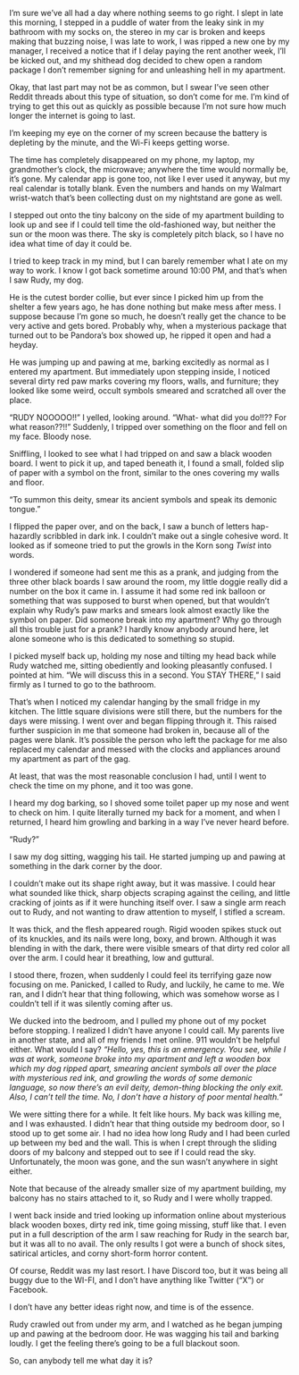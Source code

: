 I’m sure we’ve all had a day where nothing seems to go right. I slept in late this morning, I stepped in a puddle of water from the leaky sink in my bathroom with my socks on, the stereo in my car is broken and keeps making that buzzing noise, I was late to work, I was ripped a new one by my manager, I received a notice that if I delay paying the rent another week, I’ll be kicked out, and my shithead dog decided to chew open a random package I don’t remember signing for and unleashing hell in my apartment.

Okay, that last part may not be as common, but I swear I’ve seen other Reddit threads about this type of situation, so don’t come for me. I’m kind of trying to get this out as quickly as possible because I’m not sure how much longer the internet is going to last.

I’m keeping my eye on the corner of my screen because the battery is depleting by the minute, and the Wi-Fi keeps getting worse.

The time has completely disappeared on my phone, my laptop, my grandmother’s clock, the microwave; anywhere the time would normally be, it’s gone. My calendar app is gone too, not like I ever used it anyway, but my real calendar is totally blank. Even the numbers and hands on my Walmart wrist-watch that’s been collecting dust on my nightstand are gone as well.

I stepped out onto the tiny balcony on the side of my apartment building to look up and see if I could tell time the old-fashioned way, but neither the sun or the moon was there. The sky is completely pitch black, so I have no idea what time of day it could be.

I tried to keep track in my mind, but I can barely remember what I ate on my way to work. I know I got back sometime around 10:00 PM, and that’s when I saw Rudy, my dog.

He is the cutest border collie, but ever since I picked him up from the shelter a few years ago, he has done nothing but make mess after mess. I suppose because I’m gone so much, he doesn’t really get the chance to be very active and gets bored. Probably why, when a mysterious package that turned out to be Pandora’s box showed up, he ripped it open and had a heyday. 

He was jumping up and pawing at me, barking excitedly as normal as I entered my apartment. But immediately upon stepping inside, I noticed several dirty red paw marks covering my floors, walls, and furniture; they looked like some weird, occult symbols smeared and scratched all over the place.

“RUDY NOOOOO!!” I yelled, looking around. “What- what did you do!!?? For what reason??!!” Suddenly, I tripped over something on the floor and fell on my face. Bloody nose.

Sniffling, I looked to see what I had tripped on and saw a black wooden board. I went to pick it up, and taped beneath it, I found a small, folded slip of paper with a symbol on the front, similar to the ones covering my walls and floor.

“To summon this deity, smear its ancient symbols and speak its demonic tongue.”

I flipped the paper over, and on the back, I saw a bunch of letters hap-hazardly scribbled in dark ink. I couldn’t make out a single cohesive word. It looked as if someone tried to put the growls in the Korn song *Twist* into words.

I wondered if someone had sent me this as a prank, and judging from the three other black boards I saw around the room, my little doggie really did a number on the box it came in. I assume it had some red ink balloon or something that was supposed to burst when opened, but that wouldn’t explain why Rudy’s paw marks and smears look almost exactly like the symbol on paper. Did someone break into my apartment? Why go through all this trouble just for a prank? I hardly know anybody around here, let alone someone who is this dedicated to something so stupid.  

I picked myself back up, holding my nose and tilting my head back while Rudy watched me, sitting obediently and looking pleasantly confused. I pointed at him. “We will discuss this in a second. You STAY THERE,” I said firmly as I turned to go to the bathroom.

That’s when I noticed my calendar hanging by the small fridge in my kitchen. The little square divisions were still there, but the numbers for the days were missing. I went over and began flipping through it. This raised further suspicion in me that someone had broken in, because all of the pages were blank. It’s possible the person who left the package for me also replaced my calendar and messed with the clocks and appliances around my apartment as part of the gag.

At least, that was the most reasonable conclusion I had, until I went to check the time on my phone, and it too was gone.

I heard my dog barking, so I shoved some toilet paper up my nose and went to check on him. I quite literally turned my back for a moment, and when I returned, I heard him growling and barking in a way I’ve never heard before.

“Rudy?”

I saw my dog sitting, wagging his tail. He started jumping up and pawing at something in the dark corner by the door.

I couldn’t make out its shape right away, but it was massive. I could hear what sounded like thick, sharp objects scraping against the ceiling, and little cracking of joints as if it were hunching itself over. I saw a single arm reach out to Rudy, and not wanting to draw attention to myself, I stifled a scream.

It was thick, and the flesh appeared rough. Rigid wooden spikes stuck out of its knuckles, and its nails were long, boxy, and brown. Although it was blending in with the dark, there were visible smears of that dirty red color all over the arm. I could hear it breathing, low and guttural.

I stood there, frozen, when suddenly I could feel its terrifying gaze now focusing on me. Panicked, I called to Rudy, and luckily, he came to me. We ran, and I didn’t hear that thing following, which was somehow worse as I couldn’t tell if it was silently coming after us.  

We ducked into the bedroom, and I pulled my phone out of my pocket before stopping. I realized I didn’t have anyone I could call. My parents live in another state, and all of my friends I met online. 911 wouldn’t be helpful either. What would I say? *“Hello, yes, this is an emergency. You see, while I was at work, someone broke into my apartment and left a wooden box which my dog ripped apart, smearing ancient symbols all over the place with mysterious red ink, and growling the words of some demonic language, so now there’s an evil deity, demon-thing blocking the only exit. Also, I can’t tell the time. No, I don’t have a history of poor mental health.”*

We were sitting there for a while. It felt like hours. My back was killing me, and I was exhausted. I didn’t hear that thing outside my bedroom door, so I stood up to get some air. I had no idea how long Rudy and I had been curled up between my bed and the wall. This is when I crept through the sliding doors of my balcony and stepped out to see if I could read the sky. Unfortunately, the moon was gone, and the sun wasn’t anywhere in sight either.

Note that because of the already smaller size of my apartment building, my balcony has no stairs attached to it, so Rudy and I were wholly trapped.  

I went back inside and tried looking up information online about mysterious black wooden boxes, dirty red ink, time going missing, stuff like that. I even put in a full description of the arm I saw reaching for Rudy in the search bar, but it was all to no avail. The only results I got were a bunch of shock sites, satirical articles, and corny short-form horror content.  

Of course, Reddit was my last resort. I have Discord too, but it was being all buggy due to the WI-FI, and I don’t have anything like Twitter (“X”) or Facebook.

I don’t have any better ideas right now, and time is of the essence.

Rudy crawled out from under my arm, and I watched as he began jumping up and pawing at the bedroom door. He was wagging his tail and barking loudly. I get the feeling there’s going to be a full blackout soon.

So, can anybody tell me what day it is?